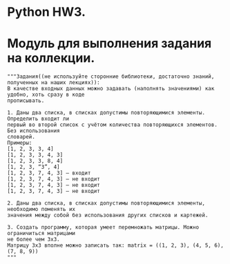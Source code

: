 # Python HW3.

# Модуль для выполнения задания на коллекции.
    """Задания((не используйте сторонние библиотеки, достаточно знаний, полученных на наших лекциях)):
    В качестве входных данных можно задавать (наполнять значениями) как удобно, хоть сразу в коде 
    прописывать. 

    1. Даны два списка, в списках допустимы повторяющимися элементы. Определить входит ли 
    первый во второй список с учётом количества повторяющихся элементов. Без использования 
    словарей. 
    Примеры:  
    [1, 2, 3, 3, 4]  
    [1, 2, 3, 3, 4, 3] 
    [1, 2, 3, 3, 8, 4] 
    [1, 2, 3, “3”, 4] 
    [1, 2, 3, 7, 4, 3] – входит 
    [1, 2, 3, 7, 4, 3] – не входит 
    [1, 2, 3, 7, 4, 3] – не входит 
    [1, 2, 3, 7, 4, 3] – не входит 

    2. Даны два списка, в списках допустимы повторяющимися элементы, необходимо поменять их 
    значения между собой без использования других списков и картежей. 

    3. Создать программу, которая умеет перемножать матрицы. Можно ограничиться матрицами 
    не более чем 3x3. 
    Матрицу 3x3 вполне можно записать так: matrix = ((1, 2, 3), (4, 5, 6), (7, 8, 9))
    """